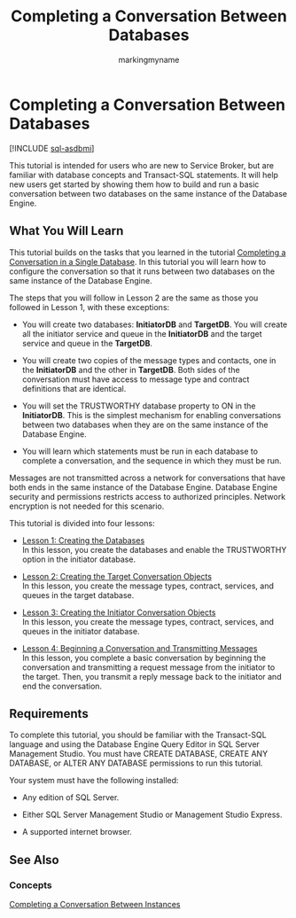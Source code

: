 ﻿---
title: Completing a Conversation Between Databases
description: "This tutorial is intended for users who are new to Service Broker, but are familiar with database concepts and Transact-SQL statements"
ms.prod: sql
ms.technology: configuration
ms.topic: conceptual
author: markingmyname
ms.author: maghan
ms.reviewer: mikeray
ms.date: "03/30/2022"
---

# Completing a Conversation Between Databases

[!INCLUDE [sql-asdbmi](../../includes/applies-to-version/sql-asdbmi.md)]

This tutorial is intended for users who are new to Service Broker, but are familiar with database concepts and Transact-SQL statements. It will help new users get started by showing them how to build and run a basic conversation between two databases on the same instance of the Database Engine.

## What You Will Learn



This tutorial builds on the tasks that you learned in the tutorial [Completing a Conversation in a Single Database](completing-a-conversation-in-a-single-database.md). In this tutorial you will learn how to configure the conversation so that it runs between two databases on the same instance of the Database Engine.

The steps that you will follow in Lesson 2 are the same as those you followed in Lesson 1, with these exceptions:

  - You will create two databases: **InitiatorDB** and **TargetDB**. You will create all the initiator service and queue in the **InitiatorDB** and the target service and queue in the **TargetDB**.

  - You will create two copies of the message types and contacts, one in the **InitiatorDB** and the other in **TargetDB**. Both sides of the conversation must have access to message type and contract definitions that are identical.

  - You will set the TRUSTWORTHY database property to ON in the **InitiatorDB**. This is the simplest mechanism for enabling conversations between two databases when they are on the same instance of the Database Engine.

  - You will learn which statements must be run in each database to complete a conversation, and the sequence in which they must be run.

Messages are not transmitted across a network for conversations that have both ends in the same instance of the Database Engine. Database Engine security and permissions restricts access to authorized principles. Network encryption is not needed for this scenario.

This tutorial is divided into four lessons:

  - [Lesson 1: Creating the Databases](lesson-1-creating-the-databases.md)  
    In this lesson, you create the databases and enable the TRUSTWORTHY option in the initiator database.

  - [Lesson 2: Creating the Target Conversation Objects](lesson-2-creating-the-target-conversation-objects.md)  
    In this lesson, you create the message types, contract, services, and queues in the target database.

  - [Lesson 3: Creating the Initiator Conversation Objects](lesson-3-creating-the-initiator-conversation-objects.md)  
    In this lesson, you create the message types, contract, services, and queues in the initiator database.

  - [Lesson 4: Beginning a Conversation and Transmitting Messages](lesson-4-beginning-a-conversation-and-transmitting-messages.md)  
    In this lesson, you complete a basic conversation by beginning the conversation and transmitting a request message from the initiator to the target. Then, you transmit a reply message back to the initiator and end the conversation.

## Requirements



To complete this tutorial, you should be familiar with the Transact-SQL language and using the Database Engine Query Editor in SQL Server Management Studio. You must have CREATE DATABASE, CREATE ANY DATABASE, or ALTER ANY DATABASE permissions to run this tutorial.

Your system must have the following installed:

  - Any edition of SQL Server.

  - Either SQL Server Management Studio or Management Studio Express.

  - A supported internet browser.
    
    
    




    
    

## See Also



### Concepts

[Completing a Conversation Between Instances](completing-a-conversation-between-instances.md)

